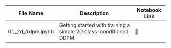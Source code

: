 | File Name      | Description | Notebook Link |
|----------------|-------------|---------------|
| 01_2d_ddpm.ipynb | Getting started with training a simple 2D class-conditioned DDPM. | [📓](https://github.com/BardiaKh/Mediffusion/tree/main/tutorials/01_2d_ddpm.ipynb) |